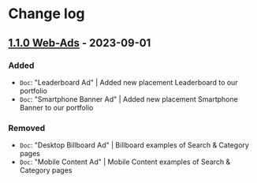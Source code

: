 # Change log

## [1.1.0 Web-Ads](https://github.com/cake-hub/lidl-web-ads/tree/v1.1.0) - 2023-09-01

### Added

* `Doc`: "Leaderboard Ad" | Added new placement Leaderboard to our portfolio
* `Doc`: "Smartphone Banner Ad" | Added new placement Smartphone Banner to our portfolio

### Removed

* `Doc`: "Desktop Billboard Ad" | Billboard examples of Search & Category pages
* `Doc`: "Mobile Content Ad" | Mobile Content examples of Search & Category pages
